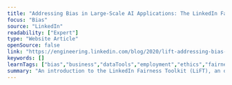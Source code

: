 ```yaml
---
title: "Addressing Bias in Large-Scale AI Applications: The LinkedIn Fairness Toolkit"
focus: "Bias"
source: "LinkedIn"
readability: ["Expert"]
type: "Website Article"
openSource: false
link: "https://engineering.linkedin.com/blog/2020/lift-addressing-bias-in-large-scale-ai-applications"
keywords: []
learnTags: ["bias","business","dataTools","employment","ethics","fairness","framework","inclusivePractice","solution"]
summary: "An introduction to the LinkedIn Fairness Toolkit (LiFT), an open source toolkit that provides a framework for measuring fairness in large-scale machine learning workflows.  "
---
```

